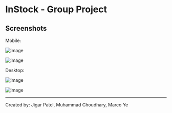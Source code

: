 # InStock - Group Project

## Screenshots

Mobile:

![image](https://user-images.githubusercontent.com/104222379/193479197-5a9fc553-d6a7-4fc8-91ae-c2cb19500c7d.png)

![image](https://user-images.githubusercontent.com/104222379/193479233-cf13e34e-d978-4a69-a8a2-7949a09bf2e9.png)

Desktop:


![image](https://user-images.githubusercontent.com/104222379/193479175-e1fb2fd0-a2a3-4d21-821b-8974fb9b25e5.png)

![image](https://user-images.githubusercontent.com/104222379/193479264-42e6982a-f8b6-454b-b3f4-baf038c4481a.png)


-------------
Created by: Jigar Patel, Muhammad Choudhary, Marco Ye
